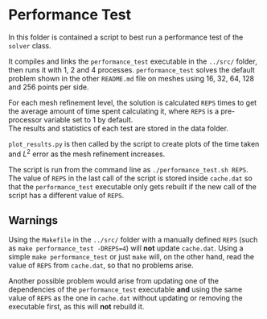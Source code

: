 # Performance Test #

In this folder is contained a script to best run a performance test of the `solver` class. <br>

It compiles and links the `performance_test` executable in the `../src/` folder, then runs it with
1, 2 and 4 processes. `performance_test` solves the default problem shown in the other `README.md`
file on meshes using 16, 32, 64, 128 and 256 points per side. <br>

For each mesh refinement level, the solution is calculated `REPS` times to get the average amount 
of time spent calculating it, where `REPS` is a pre-processor variable set to 1 by default. <br>
The results and statistics of each test are stored in the data folder. <br>

`plot_results.py` is then called by the script to create plots of the time taken and $L^2$ error
as the mesh refinement increases. <br>

The script is run from the command line as `./performance_test.sh REPS`. The value of `REPS` in the last
call of the script is stored inside `cache.dat` so that the `performance_test` executable only gets
rebuilt if the new call of the script has a different value of `REPS`.<br>


## Warnings ##

Using the `Makefile` in the `../src/` folder with a manually defined `REPS` (such as
`make performance_test -DREPS=4`) will **not** update `cache.dat`. Using a simple `make performance_test` 
or just `make` will, on the other hand, read the value of `REPS` from `cache.dat`, so that no problems arise. <br>

Another possible problem would arise from updating one of the dependencies of the `performance_test` executable 
**and** using the same value of `REPS` as the one in `cache.dat` without updating or removing the executable first, as this
will **not** rebuild it.